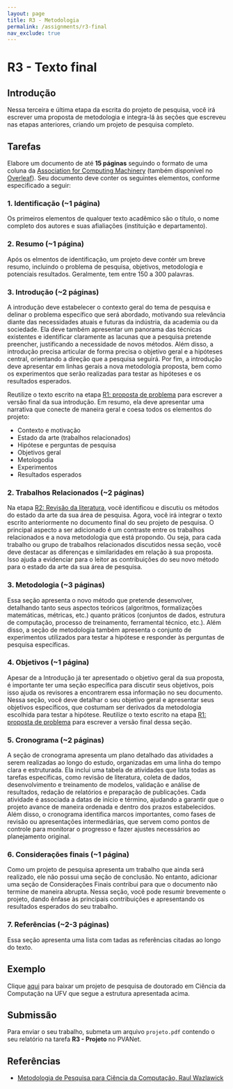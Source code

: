 ```yaml
---
layout: page
title: R3 - Metodologia
permalink: /assignments/r3-final
nav_exclude: true
---
```


# R3 - Texto final

## Introdução

Nessa terceira e última etapa da escrita do projeto de pesquisa, você irá escrever uma proposta de metodologia e integra-lá às seções que escreveu nas etapas anteriores, criando um projeto de pesquisa completo. 

## Tarefas

Elabore um documento de até **15 páginas** seguindo o formato de uma coluna da [Association for Computing Machinery](https://www.acm.org/publications/proceedings-template) (também disponível no [Overleaf](https://www.overleaf.com/latex/templates/association-for-computing-machinery-acm-generic-journal-manuscript-template/yffvrvzbhhpt)). Seu documento deve conter os seguintes elementos, conforme especificado a seguir:

### 1. Identificação (~1 página)

Os primeiros elementos de qualquer texto acadêmico são o título, o nome completo dos autores e suas afialiações (instituição e departamento).  

### 2. Resumo (~1 página)

Após os elmentos de identificação, um projeto deve contér um breve resumo, incluindo o problema de pesquisa, objetivos, metodologia e potenciais resultados. Geralmente, tem entre 150 a 300 palavras.

### 3. Introdução (~2 páginas)

A introdução deve estabelecer o contexto geral do tema de pesquisa e delinar o problema específico que será abordado, motivando sua relevância diante das necessidades atuais e futuras da indústria, da academia ou da sociedade. Ela deve também apresentar um panorama das técnicas existentes e identificar claramente as lacunas que a pesquisa pretende preencher, justificando a necessidade de novos métodos. Além disso, a introdução precisa articular de forma precisa o objetivo geral e a hipóteses central, orientando a direção que a pesquisa seguirá. Por fim, a introdução deve apresentar em linhas gerais a nova metodologia proposta, bem como os experimentos que serão realizadas para testar as hipóteses e os resultados esperados.

Reutilize o texto escrito na etapa [R1: proposta de problema](/assignments/r1-problema) para escrever a versão final da sua introdução. Em resumo, ela deve apresentar uma narrativa que conecte de maneira geral e coesa todos os elementos do projeto:
- Contexto e motivação
- Estado da arte (trabalhos relacionados)
- Hipótese e perguntas de pesquisa
- Objetivos geral
- Metologodia
- Experimentos
- Resultados esperados

### 2. Trabalhos Relacionados (~2 páginas)

Na etapa [R2: Revisão da literatura](/assignments/r2-revisao), você identificou e discutiu os métodos do estado da arte da sua área de pesquisa. Agora, você irá integrar o texto escrito anteriormente no documento final do seu projeto de pesquisa. O principal aspecto a ser adicionado é um contraste entre os trabalhos relacionados e a nova metodologia que está propondo. Ou seja, para cada trabalho ou grupo de trabalhos relacionados discutidos nessa seção, você deve destacar as diferenças e similaridades em relação à sua proposta. Isso ajuda a evidenciar para o leitor as contribuições do seu novo método para o estado da arte da sua área de pesquisa.

### 3. Metodologia (~3 páginas)

Essa seção apresenta o novo método que pretende desenvolver, detalhando tanto seus aspectos teóricos (algoritmos, formalizações matemáticas, métricas, etc.) quanto práticos (conjuntos de dados, estrutura de computação, processo de treinamento, ferramental técnico, etc.). Além disso, a seção de metodologia também apresenta o conjunto de experimentos utilizados para testar a hipótese e responder às perguntas de pesquisa específicas.

<!-- No contexto de IA, é muito comum projetos envolvendo a aplicação de uma técnica de IA conhecida para resolver um problema em um domínio específico. Por exemplo, uma rede neural convolucional para direção de carros autônomos em Viçosa. Nesse caso, como uma nova rede neural está sendo proposta, os autores devem ter alguma hipótese sobre porque as técnicas atuais são problemáticas. Por exemplo, os modelos atuais não funcionam bem em Viçosa porque suas ruas e trânsito possuem características únicas que raramente aparecem em outras regiões. Essa hipótese deve ter sido apresentada de maneira clara na Introdução.  -->

<!-- Geralmente, quando o problema já é conhecido (e.g., classificação de imagens), você deve definir quais experimentos serão utilizados para avaliar sua técnica em relação aos trabalhos relacionados destacados no início do projeto. Nos casos mais raros, em que você está investigando um problema novo, você definirá seus próprios experimentos e também proporá métodos de base para avaliar sua nova técnica. -->

### 4. Objetivos (~1 página)

Apesar de a Introdução já ter apresentado o objetivo geral da sua proposta, é importante ter uma seção específica para discutir seus objetivos, pois isso ajuda os revisores a encontrarem essa informação no seu documento. Nessa seção, você deve detalhar o seu objetivo geral e apresentar seus objetivos específicos, que costumam ser derivados da metodologia escolhida para testar a hipótese. 
Reutilize o texto escrito na etapa [R1: proposta de problema](/assignments/r1-problema) para escrever a versão final dessa seção.

<!-- Por exemplo, se você está propondo uma rede neural convolucional para navegação de carros autônomos em Viçosa, e sua hipótese é de que os modelos atuais não contemplam as condições das ruas e o trânsito da cidade, seus objetivos específicos podem ser:

- Definir a estrutura de camadas da rede convolucional,
- Projetar uma câmera de baixo custo para instalar nos veículos comuns da cidade,
- Coletar imagens das ruas e do trânsito de Viçosa,
- Rotular as imagens coletadas, identificando entidades de interesse (e.g., pessoas, animais, veículos, etc.). -->


### 5. Cronograma (~2 páginas)

A seção de cronograma apresenta um plano detalhado das atividades a serem realizadas ao longo do estudo, organizadas em uma linha do tempo clara e estruturada. Ela inclui uma tabela de atividades que lista todas as tarefas específicas, como revisão de literatura, coleta de dados, desenvolvimento e treinamento de modelos, validação e análise de resultados, redação de relatórios e preparação de publicações. Cada atividade é associada a datas de início e término, ajudando a garantir que o projeto avance de maneira ordenada e dentro dos prazos estabelecidos. Além disso, o cronograma identifica marcos importantes, como fases de revisão ou apresentações intermediárias, que servem como pontos de controle para monitorar o progresso e fazer ajustes necessários ao planejamento original.

### 6. Considerações finais (~1 página)

Como um projeto de pesquisa apresenta um trabalho que ainda será realizado, ele não possui uma seção de conclusão. No entanto, adicionar uma seção de Considerações Finais contribui para que o documento não termine de maneira abrupta. Nessa seção, você pode resumir brevemente o projeto, dando ênfase às principais contribuições e apresentando os resultados esperados do seu trabalho.

### 7. Referências (~2-3 páginas)

Essa seção apresenta uma lista com tadas as referências citadas ao longo do texto.

## Exemplo

Clique [aqui](/assets/homework/projeto_exemplo.pdf) para baixar um projeto de pesquisa de doutorado em Ciência da Computação na UFV que segue a estrutura apresentada acima.

## Submissão

Para enviar o seu trabalho, submeta um arquivo `projeto.pdf` contendo o seu relatório na tarefa **R3 - Projeto** no PVANet.

## Referências

- [Metodologia de Pesquisa para Ciência da Computação, Raul Wazlawick](https://www.grupogen.com.br/e-book-metodologia-de-pesquisa-para-ciencia-da-computacao)






